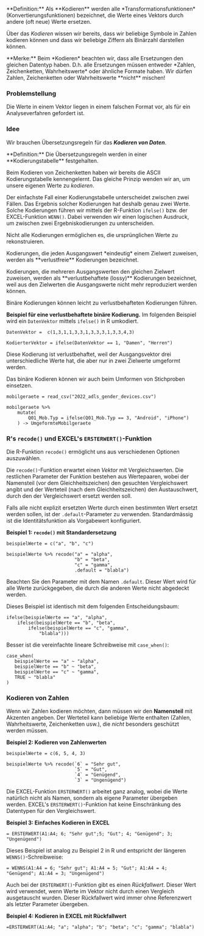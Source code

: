 <p class="alert alert-primary" markdown="1">
**Definition:** Als **Kodieren** werden alle *Transformationsfunktionen* (Konvertierungsfunktionen) bezeichnet, die Werte eines Vektors durch andere (oft neue) Werte ersetzen.
</p> 

Über das *Kodieren* wissen wir bereits, dass wir beliebige Symbole in Zahlen kodieren können und dass wir beliebige Ziffern als Binärzahl darstellen können. 

<p class="alert alert-success" markdown="1">
**Merke:** Beim *Kodieren* beachten wir, dass alle Ersetzungen den gleichen Datentyp haben. D.h. alle Ersetzungen müssen entweder *Zahlen, Zeichenketten, Wahrheitswerte* oder ähnliche Formate haben. Wir dürfen Zahlen, Zeichenketten oder Wahrheitswerte **nicht** mischen!
</p>

### Problemstellung

Die Werte in einem Vektor liegen in einem falschen Format vor, als für ein Analyseverfahren gefordert ist.

### Idee

Wir brauchen Übersetzungsregeln für das ***Kodieren von Daten***. 

<p class="alert alert-primary" markdown="1">
**Definition:** Die Übersetzungsregeln werden in einer **Kodierungstabelle** festgehalten.
</p>

Beim Kodieren von Zeichenketten haben wir bereits die ASCII Kodierungstabelle kennengelernt. Das gleiche Prinzip wenden wir an, um unsere eigenen Werte zu *kodieren*.

Der einfachste Fall einer Kodierungstabelle unterscheidet zwischen zwei Fällen. Das Ergebnis solcher Kodierungen hat deshalb genau zwei Werte. Solche Kodierungen führen wir mittels der R-Funktion `ifelse()` bzw. der EXCEL-Funktion `WENN()`. Dabei verwenden wir einen logischen Ausdruck, um zwischen zwei Ergebniskodierungen zu unterscheiden. 

<p class="alert alert-warning" markdown="1">
Nicht alle Kodierungen ermöglichen es, die ursprünglichen Werte zu rekonstruieren.
</p>

<p class="alert alert-primary" markdown="1">
Kodierungen, die jeden Ausgangswert *eindeutig* einem Zielwert zuweisen, werden als **verlustfreie** Kodierungen bezeichnet. 
</p>

<p class="alert alert-primary" markdown="1">
Kodierungen, die mehreren Ausgangswerten den gleichen Zielwert zuweisen, werden als **verlustbehaftete (lossy)** Kodierungen bezeichnet, weil aus den Zielwerten die Ausgangswerte nicht mehr reproduziert werden können.
</p>

<p class="alert alert-warning" markdown="1">
Binäre Kodierungen können leicht zu verlustbehafteten Kodierungen führen. 
</p>

**Beispiel für eine verlustbehaftete binäre Kodierung.**  Im folgenden Beispiel wird ein `DatenVektor` mittels `ifelse()` in R umkodiert.

```
DatenVektor =  c(1,3,1,1,3,3,1,3,3,3,1,3,3,4,3) 

KodierterVektor = ifelse(DatenVektor == 1, "Damen", "Herren") 
```

Diese Kodierung ist verlustbehaftet, weil der Ausgangsvektor drei unterschiedliche Werte hat, die aber nur in zwei Zielwerte umgeformt werden. 

Das binäre Kodieren können wir auch beim Umformen von Stichproben einsetzen. 

```
mobilgeraete = read_csv("2022_adls_gender_devices.csv")

mobilgeraete %>% 
    mutate(
        Q01_Mob.Typ = ifelse(Q01_Mob.Typ == 3, "Android", "iPhone")
    ) -> UmgeformteMobilgeraete
```

### R's `recode()` und EXCEL's `ERSTERWERT()`-Funktion

Die R-Funktion `recode()` ermöglicht uns aus verschiedenen Optionen auszuwählen.

Die `recode()`-Funktion erwartet einen *Vektor* mit Vergleichswerten. Die restlichen Parameter der Funktion bestehen aus Wertepaaren, wobei der Namensteil (vor dem Gleichheitszeichen) den gesuchten Vergleichswert angibt und der Werteteil (nach dem Gleichheitszeichen) den Austauschwert, durch den der Vergleichswert ersetzt werden soll. 

Falls alle nicht explizit ersetzten Werte durch einen bestimmten Wert ersetzt werden sollen, ist der `.default`-Parameter zu verwenden.  Standardmässig ist die Identitätsfunktion als Vorgabewert konfiguriert.

**Beispiel 1: `recode()` mit Standardersetzung**

```
beispielWerte = c("a", "b", "c")

beispielWerte %>% recode("a" = "alpha",
                         "b" = "beta",
                         "c" = "gamma",
                         .default = "blabla") 
```

Beachten Sie den Parameter mit dem Namen `.default`. Dieser Wert wird für alle Werte zurückgegeben, die durch die anderen Werte nicht abgedeckt werden. 

Dieses Beispiel ist identisch mit dem folgenden Entscheidungsbaum: 

```
ifelse(beispielWerte == "a", "alpha", 
    ifelse(beispielWerte == "b", "beta",
        ifelse(beispielWerte == "c", "gamma", 
            "blabla")))
```

Besser ist die vereinfachte lineare Schreibweise mit `case_when()`:

```
case_when(
   beispielWerte == "a" ~ "alpha", 
   beispielWerte == "b" ~ "beta",
   beispielWerte == "c" ~ "gamma", 
   TRUE ~ "blabla"
)
```

### Kodieren von Zahlen

Wenn wir Zahlen kodieren möchten, dann müssen wir den **Namensteil** mit Akzenten angeben. Der Werteteil kann beliebige Werte enthalten (Zahlen, Wahrheitswerte, Zeichenketten usw.), die *nicht* besonders geschützt werden müssen. 

**Beispiel 2: Kodieren von Zahlenwerten**

```
beispielWerte = c(6, 5, 4, 3)

beispielWerte %>% recode(`6` = "Sehr gut", 
                         `5` = "Gut", 
                         `4` = "Genügend", 
                         `3` = "Ungenügend")
```

Die EXCEL-Funktion `ERSTERWERT()` arbeitet ganz analog, wobei die Werte natürlich nicht als Namen, sondern als eigene Parameter übergeben werden. EXCEL's `ERSTERWERT()`-Funktion hat keine Einschränkung des Datentypen für den Vergleichswert.

**Beispiel 3: Einfaches Kodieren in EXCEL**

```
= ERSTERWERT(A1:A4; 6; "Sehr gut";5; "Gut"; 4; "Genügend"; 3; "Ungenügend")
```

Dieses Beispiel ist analog zu Beispiel 2 in R und entspricht der längeren `WENNS()`-Schreibweise: 

```
= WENNS(A1:A4 = 6; "Sehr gut"; A1:A4 = 5; "Gut"; A1:A4 = 4; "Genügend"; A1:A4 = 3; "Ungenügend")
```

Auch bei der `ERSTERWERT()`-Funktion gibt es einen *Rückfallwert*. Dieser Wert wird verwendet, wenn Werte im Vektor nicht durch einen Vergleich ausgetauscht wurden. Dieser Rückfallwert wird immer ohne Referenzwert als letzter Parameter übergeben.

**Beispiel 4: Kodieren in EXCEL mit Rückfallwert**

```
=ERSTERWERT(A1:A4; "a"; "alpha"; "b"; "beta"; "c"; "gamma"; "blabla")
```
